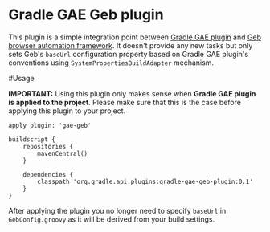 # Gradle GAE Geb plugin

This plugin is a simple integration point between [Gradle GAE plugin](https://github.com/bmuschko/gradle-gae-plugin) and [Geb browser automation framework](http://www.gebish.org/). It doesn't provide any new tasks but only sets Geb's `baseUrl` configuration property based on Gradle GAE plugin's conventions using `SystemPropertiesBuildAdapter` mechanism.

#Usage

**IMPORTANT:** Using this plugin only makes sense when **Gradle GAE plugin is applied to the project**. Please make sure that this is the case before applying this plugin to your project.

	apply plugin: 'gae-geb'

	buildscript {
		repositories {
			mavenCentral()
		}
		
		dependencies {
			classpath 'org.gradle.api.plugins:gradle-gae-geb-plugin:0.1'
		}
	}
	
After applying the plugin you no longer need to specify `baseUrl` in `GebConfig.groovy` as it will be derived from your build settings.